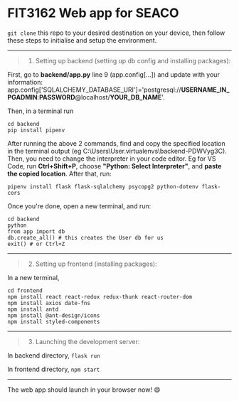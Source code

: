 # FIT3162 Web app for SEACO


`git clone` this repo to your desired destination on your device, then follow these steps to initialise and setup the environment. 

<hr>

> 1. Setting up backend (setting up db config and installing packages):  

First, go to **backend/app.py** line 9 (app.config[...]) and update with your information:  
app.config['SQLALCHEMY_DATABASE_URI']='postgresql://**USERNAME_IN_PGADMIN**:**PASSWORD**@localhost/**YOUR_DB_NAME**'.

Then, in a terminal run 
```
cd backend
pip install pipenv 
```
After running the above 2 commands, find and copy the specified location in the terminal output (eg  C:\Users\User\.virtualenvs\backend-PDWVyg3C). Then, you need to change the interpreter in your code editor. Eg for VS Code, run  **Ctrl+Shift+P**, choose **"Python: Select Interpreter"**, and **paste the copied location**. After that, run:
```
pipenv install flask flask-sqlalchemy psycopg2 python-dotenv flask-cors
```

Once you're done, open a new terminal, and run:
```
cd backend
python
from app import db
db.create_all() # this creates the User db for us 
exit() # or Ctrl+Z 
```
<hr>


> 2. Setting up frontend (installing packages):

In a new terminal,  
```
cd frontend
npm install react react-redux redux-thunk react-router-dom
npm install axios date-fns
npm install antd 
npm install @ant-design/icons
npm install styled-components
```
<hr>

> 3. Launching the development server:

In backend directory, `flask run`

In frontend directory, `npm start`

<hr>
The web app should launch in your browser now! 😄